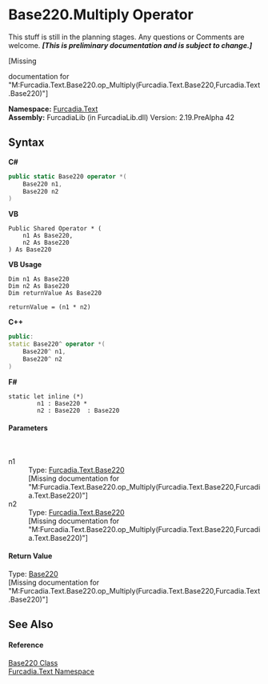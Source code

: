 # Base220.Multiply Operator 
This stuff is still in the planning stages. Any questions or Comments are welcome. _**\[This is preliminary documentation and is subject to change.\]**_

\[Missing <summary> documentation for "M:Furcadia.Text.Base220.op_Multiply(Furcadia.Text.Base220,Furcadia.Text.Base220)"\]

**Namespace:**&nbsp;<a href="N_Furcadia_Text">Furcadia.Text</a><br />**Assembly:**&nbsp;FurcadiaLib (in FurcadiaLib.dll) Version: 2.19.PreAlpha 42

## Syntax

**C#**<br />
``` C#
public static Base220 operator *(
	Base220 n1,
	Base220 n2
)
```

**VB**<br />
``` VB
Public Shared Operator * ( 
	n1 As Base220,
	n2 As Base220
) As Base220
```

**VB Usage**<br />
``` VB Usage
Dim n1 As Base220
Dim n2 As Base220
Dim returnValue As Base220

returnValue = (n1 * n2)
```

**C++**<br />
``` C++
public:
static Base220^ operator *(
	Base220^ n1, 
	Base220^ n2
)
```

**F#**<br />
``` F#
static let inline (*)
        n1 : Base220 * 
        n2 : Base220  : Base220
```


#### Parameters
&nbsp;<dl><dt>n1</dt><dd>Type: <a href="T_Furcadia_Text_Base220">Furcadia.Text.Base220</a><br />\[Missing <param name="n1"/> documentation for "M:Furcadia.Text.Base220.op_Multiply(Furcadia.Text.Base220,Furcadia.Text.Base220)"\]</dd><dt>n2</dt><dd>Type: <a href="T_Furcadia_Text_Base220">Furcadia.Text.Base220</a><br />\[Missing <param name="n2"/> documentation for "M:Furcadia.Text.Base220.op_Multiply(Furcadia.Text.Base220,Furcadia.Text.Base220)"\]</dd></dl>

#### Return Value
Type: <a href="T_Furcadia_Text_Base220">Base220</a><br />\[Missing <returns> documentation for "M:Furcadia.Text.Base220.op_Multiply(Furcadia.Text.Base220,Furcadia.Text.Base220)"\]

## See Also


#### Reference
<a href="T_Furcadia_Text_Base220">Base220 Class</a><br /><a href="N_Furcadia_Text">Furcadia.Text Namespace</a><br />